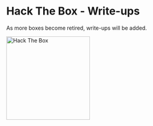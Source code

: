 # Hack The Box - Write-ups

As more boxes become retired, write-ups will be added.


<img src="https://www.hackthebox.eu/badge/image/13611" width="220px" alt="Hack The Box">
